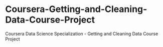 # Coursera-Getting-and-Cleaning-Data-Course-Project
Coursera Data Science Specialization - Getting and Cleaning Data Course Project
